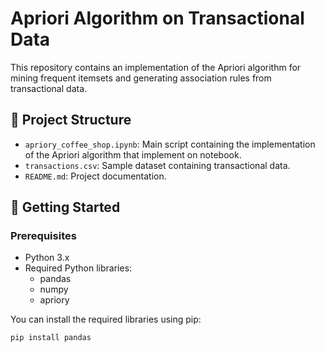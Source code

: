 # Apriori Algorithm on Transactional Data

This repository contains an implementation of the Apriori algorithm for mining frequent itemsets and generating association rules from transactional data.

## 📂 Project Structure

- `apriory_coffee_shop.ipynb`: Main script containing the implementation of the Apriori algorithm that implement on notebook.
- `transactions.csv`: Sample dataset containing transactional data.
- `README.md`: Project documentation.

## 🚀 Getting Started

### Prerequisites

- Python 3.x
- Required Python libraries:
  - pandas
  - numpy
  - apriory

You can install the required libraries using pip:

```bash
pip install pandas
